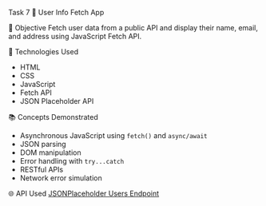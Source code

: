 Task 7 🧾 User Info Fetch App

🎯 Objective
Fetch user data from a public API and display their name, email, and address using JavaScript Fetch API.

🔧 Technologies Used
- HTML
- CSS
- JavaScript
- Fetch API
- JSON Placeholder API

📚 Concepts Demonstrated
- Asynchronous JavaScript using `fetch()` and `async/await`
- JSON parsing
- DOM manipulation
- Error handling with `try...catch`
- RESTful APIs
- Network error simulation

🌐 API Used
[JSONPlaceholder Users Endpoint](https://jsonplaceholder.typicode.com/users)

